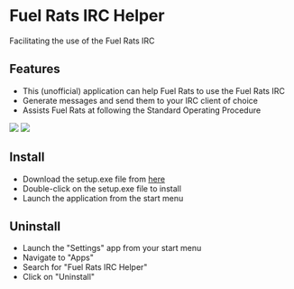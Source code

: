# Fuel Rats IRC Helper
Facilitating the use of the Fuel Rats IRC

## Features
+ This (unofficial) application can help Fuel Rats to use the Fuel Rats IRC
+ Generate messages and send them to your IRC client of choice
+ Assists Fuel Rats at following the Standard Operating Procedure
<img src="https://i.imgur.com/83Vs60J.png">
<img src="https://i.imgur.com/yJjXljf.png">

## Install
+ Download the setup.exe file from <a href="https://fuelrats.net/Fuel-Rats-IRC-Helper/setup.exe" target="_blank">here</a>
+ Double-click on the setup.exe file to install
+ Launch the application from the start menu

## Uninstall
+ Launch the "Settings" app from your start menu
+ Navigate to "Apps"
+ Search for "Fuel Rats IRC Helper"
+ Click on "Uninstall"